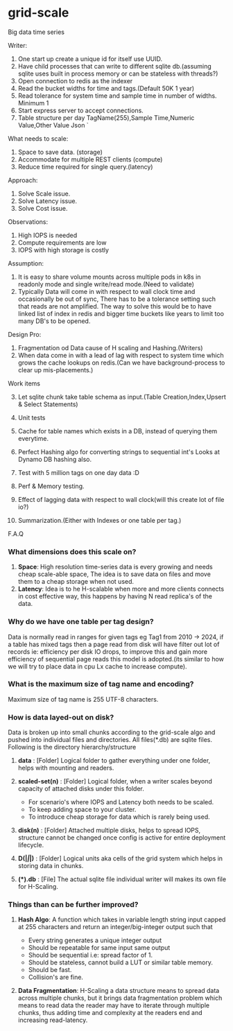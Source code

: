 # grid-scale
Big data time series


Writer:
1. One start up create a unique id for itself use UUID.
2. Have child processes that can write to different sqlite db.(assuming sqlite uses built in process memory or can be stateless with threads?)
3. Open connection to redis as the indexer
4. Read the bucket widths for time and tags.(Default 50K 1 year)
5. Read tolerance for system time and sample time in number of widths. Minimum 1
6. Start express server to accept connections.
7. Table structure per day TagName(255),Sample Time,Numeric Value,Other Value Json ̀


What needs to scale:
1. Space to save data. (storage)
2. Accommodate for multiple REST clients (compute)
3. Reduce time required for single query.(latency)

Approach:
1. Solve Scale issue.
2. Solve Latency issue.
3. Solve Cost issue.

Observations:
1. High IOPS is needed
2. Compute requirements are low
3. IOPS with high storage is costly

Assumption:
1. It is easy to share volume mounts across multiple pods in k8s in readonly mode and single write/read mode.(Need to validate)
2. Typically Data will come in with respect to wall clock time and occasionally be out of sync, There has to be a tolerance setting such that reads are not amplified.
    The way to solve this would be to have linked list of index in redis and bigger time buckets like years to limit too many DB's to be opened.

Design Pro:
1. Fragmentation od Data cause of H scaling and Hashing.(Writers)
2. When data come in with a lead of lag with respect to system time which grows the cache lookups on redis.(Can we have background-process to clear up mis-placements.)

Work items

3. Let sqlite chunk take table schema as input.(Table Creation,Index,Upsert & Select Statements)

5. Unit tests
6. Cache for table names which exists in a DB, instead of querying them everytime.
7. Perfect Hashing algo for converting strings to sequential int's Looks at Dynamo DB hashing also.
8. Test with 5 million tags on one day data :D
9. Perf & Memory testing.
10. Effect of lagging data with respect to wall clock(will this create lot of file io?)
11. Summarization.(Either with Indexes or one table per tag.)


F.A.Q

### What dimensions does this scale on?

1. **Space**: High resolution time-series data is every growing and needs cheap scale-able space, The idea is to save data on files and move them to a cheap storage when not used.
2. **Latency**: Idea is to he H-scalable when more and more clients connects in cost effective way, this happens by having N read replica's of the data.

### Why do we have one table per tag design?

Data is normally read in ranges for given tags eg Tag1 from 2010 -> 2024, if a table has mixed tags then a page read from disk will have filter out lot of records ie: efficiency per disk IO drops, to improve this and gain more efficiency of sequential page reads this model is adopted.(its similar to how we will try to place data in cpu Lx cache to increase compute).

### What is the maximum size of tag name and encoding?

Maximum size of tag name is 255 UTF-8 characters.

### How is data layed-out on disk?

Data is broken up into small chunks according to the grid-scale algo and pushed into individual files and directories.
All files(*.db) are sqlite files.
Following is the directory hierarchy/structure
1. **data** : [Folder] Logical folder to gather everything under one folder, helps with mounting and readers.
2. **scaled-set(n)** : [Folder] Logical folder, when a writer scales beyond capacity of attached disks under this folder.

    - For scenario's where IOPS and Latency both needs to be scaled.
    - To keep adding space to your cluster.
    - To introduce cheap storage for data which is rarely being used.

3. **disk(n)** : [Folder] Attached multiple disks, helps to spread IOPS, structure cannot be changed once config is active for entire deployment lifecycle.
4. **D(|*|*|)** : [Folder] Logical units aka cells of the grid system which helps in storing data in chunks.
5. **(*).db** : [File] The actual sqlite file individual writer will makes its own file for H-Scaling.


### Things than can be further improved?

1. **Hash Algo**: A function which takes in variable length string input capped at 255 characters and return an integer/big-integer output such that 
    - Every string generates a unique integer output
    - Should be repeatable for same input same output
    - Should be sequential i.e: spread factor of 1.
    - Should be stateless, cannot build a LUT or similar table memory.
    - Should be fast.
    - Collision's are fine.

2. **Data Fragmentation**: H-Scaling a data structure means to spread data across multiple chunks, but it brings data fragmentation problem which means to read data the reader may have to iterate through multiple chunks, thus adding time and complexity at the readers end and increasing read-latency.

